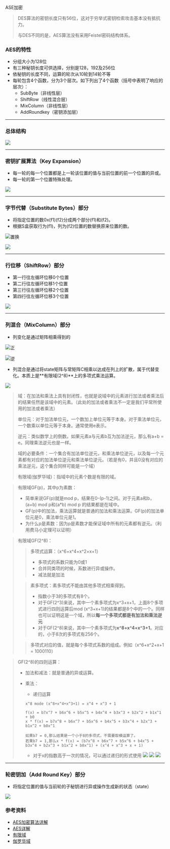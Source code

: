 ASE加密

> DES算法的密钥长度只有56位，这对于穷举式密钥检索攻击基本没有抵抗力。
>
> 与DES不同的是，AES算法没有采用Feistel密码结构体系。

### AES的特性

- 分组大小为128位
- 有三种秘钥长度可供选择，分别是128，192及256位
- 依秘钥的长度不同，运算的轮次从10轮到14轮不等
- 每轮包含4个函数，分为3个层次。如下列出了4个函数（括号中表明了响应的层次）：
  - SubByte（非线性层）
  - ShiftRow（线性混合层）
  - MixColumn（非线性层）
  - AddRoundkey（密钥添加层）

---

### 总体结构

![](pic/pic.png)



---

### 密钥扩展算法（Key Expansion）

- 每一轮的每一个位置都是上一轮该位置的值与当前位置的前一个位置的异或。
- 每一轮的第一个位置特殊处理。

![](pic/pic_6.png)







---

### 字节代替（Substitute Bytes）部分

- 将指定位置的数0x(f1)(f2)分成两个部分(f1)和(f2)。
- 根据S盒获取行为(f1)，列为(f2)位置的数替换原来位置的数。

![置换](pic\pic_1.png)

![](pic\pic_2.png)

---

### 行位移（ShiftRow）部分

- 第一行往左循环位移0个位置
- 第二行往左循环位移1个位置
- 第三行往左循环位移2个位置
- 第四行往左循环位移3个位置

![](pic/pic_3.png)

---

### 列混合（MixColumn）部分

- 列变化是通过矩阵相乘得到的

![正](pic/pic_4_1.png)

![逆](pic/pic_4_2.png)

- 列混合是通过将state矩阵与常矩阵C相乘以达成在列上的扩散，属于代替变化。本质上是**有限域(2^8)**上的多项式乘法运算。





![](pic/pic_4.png)

> 域：在加法和乘法上具有封闭性，也就是说域中的元素进行加法或者乘法后的结果任然是该域中的元素。（此处的加法或者乘法不一定是我们平常所使用的加法或者乘法）
>
> 单位元：对于加法单位元，一个数加上单位元等于本身。对于乘法单位元，一个数乘以单位元等于本身。通常使用e表示。
>
> 逆元：类似数学上的倒数。如果元素a与元素b互为加法逆元，那么有a+b = e。同理乘法逆元也是一样。
>
> 域的必要条件：一个集合有加法单位逆元，和乘法单位逆元，以及每一个元素都有对应的加法单位逆元和乘法单位逆元。（若是有0，并且0没有对应的乘法逆元，这个集合同样可能是一个域）
>
> 有限域(伽罗华域)：指域中的元素个数是有限的域。



>有限域GF(p)，其中p为素数：
>
>- 简单来说GF(p)就是mod p，结果在0-(p-1)之间。对于元素a和b，(a+b) mod p和(a*b) mod p 的结果都是在域中。
>- GF(p)中的加法，乘法运算就是普通的加法和乘法运算。GF(p)的加法单位元是0，乘法单位元是1。
>- 为什么p是素数：因为p是素数才能保证域中所有的元素都有逆元。（利用费马小定理可以证明）



> 有限域GF(2^8)：
>
> > 多项式运算：（x^6+x^4+x^2+x+1）
> >
> > - 多项式的系数只能为0或1
> > - 合并同类项的时候，系数进行异或操作。
> > - 减法就是加法
>
> > 素多项式：素多项式不能由其他多项式相乘得到。
> >
> > - 指数小于3的多项式有8个。
> > - 对于GF(2^3)来说，其中一个素多项式为x^3+x+1，上面8个多项式进行四则运算后mod (x^3+x+1)的结果都是8个中的一个。同样也可以证明这是一个域，所以**每一个多项式都是有加法和乘法逆元**
> > - 对于GF(2^8)来说，其中一个素多项式为**x^8+x^4+x^3+1**。对应的，小于8次的多项式有256个。
>
> > 多项式对应的值，就是每个多项式系数的组成。例如（x^6+x^2+x+1 = 1000110）



> GF(2^8)的四则运算：
>
> - 加法和减法：就是普通的异或运算。
>
> - 乘法：
>   - 递归运算
>
>   ``` 
>   x^8 mode (x^8+x^4+x^3+1) = x^4 + x^3 + 1
>
>   f(x) = b7x^7 + b6x^6 + b5x^5 + b4x^4 + b3x^3 + b2x^2 + b1x^1 + b0
>   x * f(x) = b7x^8 + b6x^7 + b5x^6 + b4x^5 + b3x^4 + b2x^3 + b1x^2 + b0x^1 
>
>   如果b7 = 0,那么结果是一个小于8的多项式，不需要取模运算了。
>   若果b7 = 1,那么x * f(x) = (b7x^8 + b6x^7 + b5x^6 + b4x^5 + b3x^4 + b2x^3 + b1x^2 + b0x^1) + (x^4 + x^3 + x + 1)
>   ```
>
>   - 对于x的指数高于一次的情况，可以通过递归的形式使用
>     ![](/pic/pic_4_3.png)
>     ![](pic/pic_4_4.png)
>     ![](pic/pic_4_5.png)
>

---

### 轮密钥加（Add Round Key）部分

- 将指定位置的值与当前轮的子秘钥进行异或操作生成新的状态（state）

![](pic/pic_5.png)



### 参考资料

- [AES加密算法详解](https://blog.csdn.net/qq_28205153/article/details/55798628)
- [AES详解](https://github.com/matt-wu/AES)
- [有限域](https://blog.csdn.net/luotuo44/article/details/41645597)
- [伽罗华域](https://blog.mythsman.com/2016/09/11/2/)